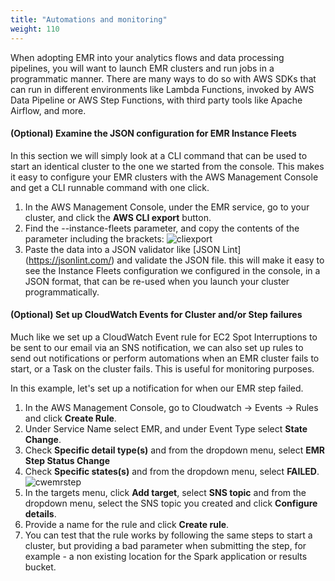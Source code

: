 ```yaml
---
title: "Automations and monitoring"
weight: 110
---
```


When adopting EMR into your analytics flows and data processing pipelines, you will want to launch EMR clusters and run jobs in a programmatic manner. There are many ways to do so with AWS SDKs that can run in different environments like Lambda Functions, invoked by AWS Data Pipeline or AWS Step Functions, with third party tools like Apache Airflow, and more.

#### (Optional) Examine the JSON configuration for EMR Instance Fleets
In this section we will simply look at a CLI command that can be used to start an identical cluster to the one we started from the console. This makes it easy to configure your EMR clusters with the AWS Management Console and get a CLI runnable command with one click.

1. In the AWS Management Console, under the EMR service, go to your cluster, and click the **AWS CLI export** button.
2. Find the --instance-fleets parameter, and copy the contents of the parameter including the brackets:
![cliexport](/images/running-emr-spark-apps-on-spot/cliexport.png)
3. Paste the data into a JSON validator like [JSON Lint] (https://jsonlint.com/) and validate the JSON file. this will make it easy to see the Instance Fleets configuration we configured in the console, in a JSON format, that can be re-used when you launch your cluster programmatically. 

#### (Optional) Set up CloudWatch Events for Cluster and/or Step failures
Much like we set up a CloudWatch Event rule for EC2 Spot Interruptions to be sent to our email via an SNS notification, we can also set up rules to send out notifications or perform automations when an EMR cluster fails to start, or a Task on the cluster fails. This is useful for monitoring purposes.

In this example, let's set up a notification for when our EMR step failed.  
1. In the AWS Management Console, go to Cloudwatch -> Events -> Rules and click **Create Rule**.  
2. Under Service Name select EMR, and under Event Type select **State Change**.  
3. Check **Specific detail type(s)** and from the dropdown menu, select **EMR Step Status Change**  
4. Check **Specific states(s)** and from the dropdown menu, select **FAILED**.  
![cwemrstep](/images/running-emr-spark-apps-on-spot/emrstatechangecwevent.png)
5. In the targets menu, click **Add target**, select **SNS topic** and from the dropdown menu, select the SNS topic you created and click **Configure details**.  
6. Provide a name for the rule and click **Create rule**.  
7. You can test that the rule works by following the same steps to start a cluster, but providing a bad parameter when submitting the step, for example - a non existing location for the Spark application or results bucket.
